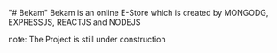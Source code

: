 "# Bekam" 
Bekam is an online E-Store which is created by MONGODG, EXPRESSJS, REACTJS and NODEJS

note: The Project is still under construction 

